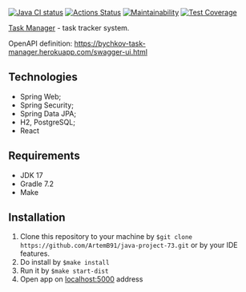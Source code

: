 [![Java CI status](https://github.com/ArtemB91/java-project-73/actions/workflows/java-ci.yml/badge.svg)](https://github.com/ArtemB91/java-project-73/actions)
[![Actions Status](https://github.com/ArtemB91/java-project-73/workflows/hexlet-check/badge.svg)](https://github.com/ArtemB91/java-project-73/actions)
[![Maintainability](https://api.codeclimate.com/v1/badges/3bb97dfc111f49556d50/maintainability)](https://codeclimate.com/github/ArtemB91/java-project-73/maintainability)
[![Test Coverage](https://api.codeclimate.com/v1/badges/3bb97dfc111f49556d50/test_coverage)](https://codeclimate.com/github/ArtemB91/java-project-73/test_coverage)

[Task Manager](https://bychkov-task-manager.herokuapp.com/) - task tracker system.

OpenAPI definition: https://bychkov-task-manager.herokuapp.com/swagger-ui.html 

## Technologies
* Spring Web;
* Spring Security;
* Spring Data JPA;
* H2, PostgreSQL;
* React

## Requirements

* JDK 17
* Gradle 7.2
* Make

## Installation

1. Clone this repository to your machine by ```$git clone https://github.com/ArtemB91/java-project-73.git``` or by your IDE features.
2. Do install by ```$make install```
3. Run it by ```$make start-dist```
4. Open app on [localhost:5000](http://localhost:5000/) address  